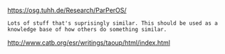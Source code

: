 
https://osg.tuhh.de/Research/ParPerOS/

    Lots of stuff that's suprisingly similar. This should be used as a knowledge base of how others do something similar.

http://www.catb.org/esr/writings/taoup/html/index.html